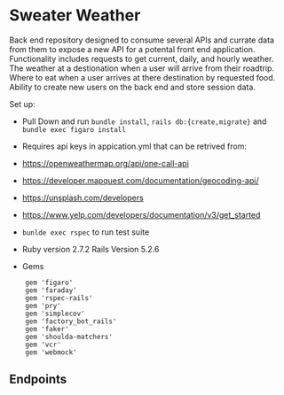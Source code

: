 # Sweater Weather

Back end repository designed to consume several APIs and currate data from them to expose a new API for a potental front end application. Functionality includes requests to get current, daily, and hourly weather. The weather at a destionation when a user will arrive from their roadtrip. Where to eat when a user arrives at there destination by requested food. Ability to create new users on the back end and store session data. 

Set up:

* Pull Down and run `bundle install`, `rails db:{create,migrate}` and `bundle exec figaro install`

* Requires api keys in appication.yml that can be retrived from:
* https://openweathermap.org/api/one-call-api
* https://developer.mapquest.com/documentation/geocoding-api/
* https://unsplash.com/developers
* https://www.yelp.com/developers/documentation/v3/get_started

* `bunlde exec rspec` to run test suite

* Ruby version 2.7.2 Rails Version 5.2.6

* Gems 
``` gem 'bcrypt'
    gem 'figaro'
    gem 'faraday'
    gem 'rspec-rails'
    gem 'pry'
    gem 'simplecov'
    gem 'factory_bot_rails'
    gem 'faker'
    gem 'shoulda-matchers'
    gem 'vcr'
    gem 'webmock'
 ```
 ## Endpoints
 
    
